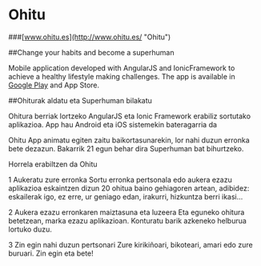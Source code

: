 # Ohitu 

###[www.ohitu.es](http://www.ohitu.es/ "Ohitu")

##Change your habits and become a superhuman

Mobile application developed with AngularJS and IonicFramework to achieve a healthy lifestyle making challenges. The app is available in [Google Play](https://play.google.com/store/apps/details?id=io.cordova.ohitu) and App Store.

##Ohiturak aldatu eta Superhuman bilakatu

Ohitura berriak lortzeko AngularJS eta Ionic Framework erabiliz sortutako aplikazioa. App hau Android eta iOS sistemekin bateragarria da

Ohitu App animatu egiten zaitu baikortasunarekin, lor nahi duzun erronka bete dezazun. 
Bakarrik 21 egun behar dira Superhuman bat bihurtzeko.


Horrela erabiltzen da Ohitu

1
Aukeratu zure erronka
Sortu erronka pertsonala edo aukera ezazu aplikazioa eskaintzen dizun 20 ohitua baino gehiagoren artean, adibidez: eskailerak igo, ez erre, ur geniago edan, irakurri, hizkuntza berri ikasi…

2
Aukera ezazu erronkaren maiztasuna eta luzeera
Eta eguneko ohitura betetzean, marka ezazu aplikazioan. Konturatu barik azkeneko helburua lortuko duzu.

3
Zin egin nahi duzun pertsonari
Zure kirikiñoari, bikoteari, amari edo zure buruari. Zin egin eta bete!
